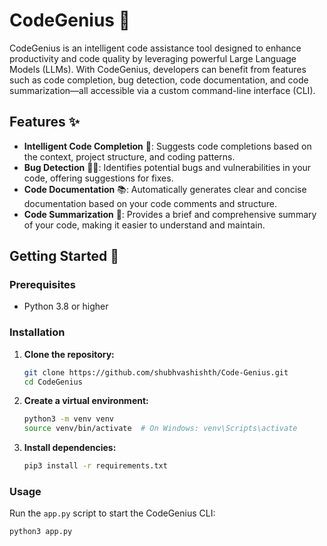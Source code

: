 # CodeGenius 🚀

CodeGenius is an intelligent code assistance tool designed to enhance productivity and code quality by leveraging powerful Large Language Models (LLMs). With CodeGenius, developers can benefit from features such as code completion, bug detection, code documentation, and code summarization—all accessible via a custom command-line interface (CLI).

## Features ✨

- **Intelligent Code Completion** 📝: Suggests code completions based on the context, project structure, and coding patterns.
- **Bug Detection** 🕵️‍♂️: Identifies potential bugs and vulnerabilities in your code, offering suggestions for fixes.
- **Code Documentation** 📚: Automatically generates clear and concise documentation based on your code comments and structure.
- **Code Summarization** 📜: Provides a brief and comprehensive summary of your code, making it easier to understand and maintain.

## Getting Started 🚀

### Prerequisites

- Python 3.8 or higher

### Installation

1. **Clone the repository:**

    ```bash
    git clone https://github.com/shubhvashishth/Code-Genius.git
    cd CodeGenius
    ```

2. **Create a virtual environment:**

    ```bash
    python3 -m venv venv
    source venv/bin/activate  # On Windows: venv\Scripts\activate
    ```

3. **Install dependencies:**

    ```bash
    pip3 install -r requirements.txt
    ```

### Usage

Run the `app.py` script to start the CodeGenius CLI:

```bash
python3 app.py
